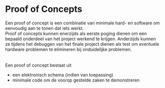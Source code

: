 # Proof of Concepts

Een proof of concept is een combinatie van minimale hard- en software om eenvoudig aan te tonen dat iets werkt.  
Proof of concepts kunnen enerzijds als eerste poging dienen om een bepaald onderdeel van het project werkend te krijgen. Anderzijds kunnen ze tijdens het debuggen van het finale project dienen als test om eventuele hardware problemen te elimineren bij onduidelijke problemen.
<br />  
<br />
Een proof of concept bestaat uit
* een elektronisch schema (indien van toepassing)
* minimale code om de voorop gestelde zaken te demonstreren
